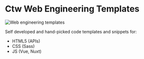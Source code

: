 # Ctw Web Engineering Templates

![Web engineering templates](https://user-images.githubusercontent.com/4195550/101730263-fe047d80-3ab9-11eb-89e1-1637790e1b1e.png)


Self developed and hand-picked code templates and snippets for:
- HTML5 (APIs)
- CSS (Sass)
- JS (Vue, Nuxt)

